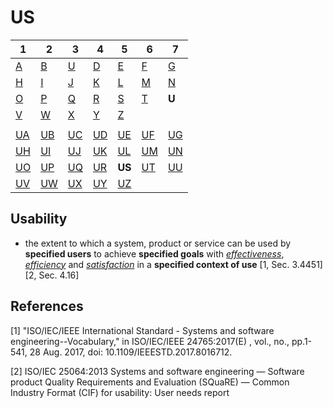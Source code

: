 # US

| 1 | 2 | 3 | 4 | 5 | 6 | 7 |
|---|---|---|---|---|---|---|
| [A](../a/index.md) | [B](../m/index.md) | [U](../c/index.md) | [D](../d/index.md) | [E](../e/index.md) | [F](../f/index.md) | [G](../g/index.md) | 
| [H](../h/index.md) | [I](../i/index.md) | [J](../j/index.md) | [K](../k/index.md) | [L](../l/index.md) | [M](../m/index.md) |[N](../n/index.md) | 
| [O](../o/index.md) | [P](../p/index.md) | [Q](../q/index.md) | [R](../r/index.md) | [S](../s/index.md) | [T](../t/index.md) | **U** | 
| [V](../v/index.md) | [W](../w/index.md) | [X](../x/index.md) | [Y](../y/index.md) | [Z](../z/index.md) |
|   |   |   |   |   |   |   |
| [UA](ua.md) | [UB](ub.md) | [UC](uc.md) | [UD](ud.md) | [UE](ue.md) | [UF](uf.md) | [UG](ug.md) | 
| [UH](uh.md) | [UI](ui.md) | [UJ](uj.md) | [UK](uk.md) | [UL](ul.md) | [UM](um.md) | [UN](un.md) | 
| [UO](uo.md) | [UP](up.md) | [UQ](uq.md) | [UR](ur.md) | **US** | [UT](ut.md) | [UU](uu.md) | 
| [UV](uv.md) | [UW](uw.md) | [UX](ux.md) | [UY](uy.md) | [UZ](uz.md) |


## Usability
- the extent to which a system, product or service can be used by **specified users** to achieve **specified goals** with
_[effectiveness](../e/ef.md#effectiveness)_, _[efficiency](../e/ef.md#efficiency)_ and _[satisfaction](../s/sa.md#satisfaction)_ in a **specified context of use** [1, Sec. 3.4451][2, Sec. 4.16]


## References
[1] "ISO/IEC/IEEE International Standard - Systems and software engineering--Vocabulary," in ISO/IEC/IEEE 24765:2017(E) , vol., no., pp.1-541, 28 Aug. 2017, doi: 10.1109/IEEESTD.2017.8016712.

[2] ISO/IEC 25064:2013 Systems and software engineering — Software product Quality Requirements and Evaluation (SQuaRE) — Common Industry Format (CIF) for usability: User needs report

